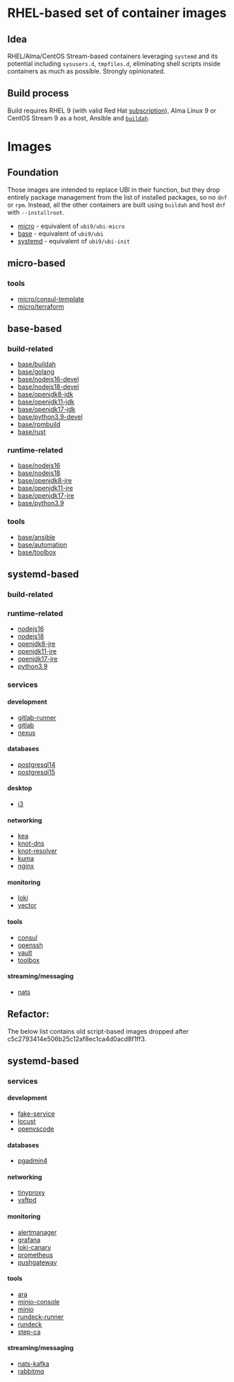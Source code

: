 # RHEL-based set of container images
## Idea
RHEL/Alma/CentOS Stream-based containers leveraging `systemd` and its potential including `sysusers.d`, `tmpfiles.d`, eliminating shell scripts inside containers as much as possible. Strongly opinionated.

## Build process
Build requires RHEL 9 (with valid Red Hat [subscription](https://developers.redhat.com/)), Alma Linux 9 or CentOS Stream 9 as a host, Ansible and [`buildah`](https://buildah.io/).

# Images
## Foundation
Those images are intended to replace UBI in their function, but they drop entirely package management from the list of installed packages, so no `dnf` or `rpm`. Instead, all the other containers are built using `buildah` and host `dnf` with `--installroot`.

* [micro](./micro/README.md) - equivalent of `ubi9/ubi-micro`
* [base](./base/README.md) - equivalent of `ubi9/ubi`
* [systemd](./systemd/README.md) - equivalent of `ubi9/ubi-init`

## micro-based
### tools
* [micro/consul-template](./consul-template/README.md)
* [micro/terraform](./terraform/README.md)

## base-based
### build-related
* [base/buildah](./buildah/README.md)
* [base/golang](./golang/README.md)
* [base/nodejs16-devel](./nodejs16/README.md)
* [base/nodejs18-devel](./nodejs16/README.md)
* [base/openjdk8-jdk](./openjdk8/README.md)
* [base/openjdk11-jdk](./openjdk11/README.md)
* [base/openjdk17-jdk](./openjdk17/README.md)
* [base/python3.9-devel](./python3.9/README.md)
* [base/rpmbuild](./rpmbuild/README.md)
* [base/rust](./rust/README.md)

### runtime-related
* [base/nodejs16](./nodejs16/README.md)
* [base/nodejs18](./nodejs16/README.md)
* [base/openjdk8-jre](./openjdk8/README.md)
* [base/openjdk11-jre](./openjdk11/README.md)
* [base/openjdk17-jre](./openjdk17/README.md)
* [base/python3.9](./python3.9/README.md)

### tools
* [base/ansible](./ansible/README.md)
* [base/automation](./automation/README.md)
* [base/toolbox](./toolbox/README.md)

## systemd-based
### build-related

### runtime-related
* [nodejs16](./nodejs16/README.md)
* [nodejs18](./nodejs16/README.md)
* [openjdk8-jre](./openjdk8/README.md)
* [openjdk11-jre](./openjdk11/README.md)
* [openjdk17-jre](./openjdk17/README.md)
* [python3.9](./python3.9/README.md)

### services
#### development
* [gitlab-runner](./gitlab-runner/README.md)
* [gitlab](./gitlab/README.md)
* [nexus](./nexus/README.md)

#### databases
* [postgresql14](./postgresql14/README.md)
* [postgresql15](./postgresql15/README.md)

#### desktop
* [i3](./i3/README.md)

#### networking
* [kea](./kea/README.md)
* [knot-dns](./knot-dns/README.md)
* [knot-resolver](./knot-resolver/README.md)
* [kuma](./kuma/README.md)
* [nginx](./nginx/README.md)

#### monitoring
* [loki](./loki/README.md)
* [vector](./vector/README.md)

#### tools
* [consul](./consul/README.md)
* [openssh](./openssh/README.md)
* [vault](./vault/README.md)
* [toolbox](./toolbox/README.md)

#### streaming/messaging
* [nats](./nats/README.md)

## Refactor:
The below list contains old script-based images dropped after c5c2793414e506b25c12af8ec1ca4d0acd8f1ff3.

## systemd-based

### services
#### development
* [fake-service](./fake-service/README.md)
* [locust](./locust/README.md)
* [openvscode](./openvscode/README.md)

#### databases
* [pgadmin4](./pgadmin4/README.md)

#### networking
* [tinyproxy](./tinyproxy/README.md)
* [vsftpd](./vsftpd/README.md)

#### monitoring
* [alertmanager](./alertmanager/README.md)
* [grafana](./grafana/README.md)
* [loki-canary](./loki-canary/README.md)
* [prometheus](./prometheus/README.md)
* [pushgateway](./pushgateway/README.md)

#### tools
* [ara](./ara/README.md)
* [minio-console](./minio-console/README.md)
* [minio](./minio/README.md)
* [rundeck-runner](./rundeck-runner/README.md)
* [rundeck](./rundeck/README.md)
* [step-ca](./step-ca/README.md)

#### streaming/messaging
* [nats-kafka](./nats-kafka/README.md)
* [rabbitmq](./rabbitmq/README.md)
